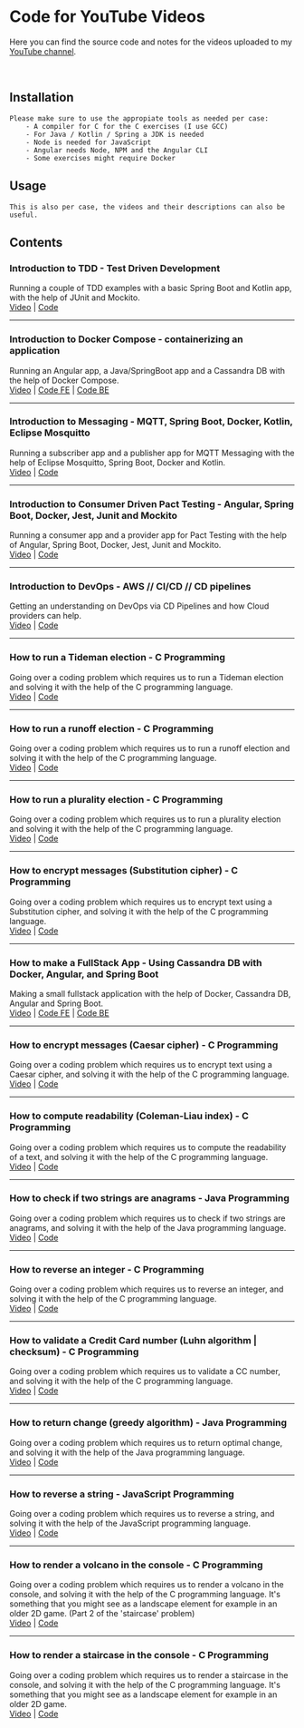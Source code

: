 # Code for YouTube Videos

Here you can find the source code and notes for the videos uploaded to my [YouTube channel](https://www.youtube.com/c/BogdanBudaca).

<br>

## Installation

```
Please make sure to use the appropiate tools as needed per case:
    - A compiler for C for the C exercises (I use GCC)
    - For Java / Kotlin / Spring a JDK is needed
    - Node is needed for JavaScript 
    - Angular needs Node, NPM and the Angular CLI
    - Some exercises might require Docker
```

## Usage

```
This is also per case, the videos and their descriptions can also be useful.
```


## Contents

### <b>Introduction to TDD - Test Driven Development</b>
Running a couple of TDD examples with a basic Spring Boot and Kotlin app, with the help of JUnit and Mockito. <br>
[Video](https://youtu.be/MWrThaOWrPQ) | [Code](https://github.com/BudacaB/yt/tree/master/tdd)

---

### <b>Introduction to Docker Compose - containerizing an application</b>
Running an Angular app, a Java/SpringBoot app and a Cassandra DB with the help of Docker Compose. <br>
[Video](https://youtu.be/vYg6TYxSSgs) | [Code FE](https://github.com/BudacaB/yt/tree/master/fullstack-fe) | [Code BE](https://github.com/BudacaB/yt/tree/master/fullstack-be)

---

### <b>Introduction to Messaging - MQTT, Spring Boot, Docker, Kotlin, Eclipse Mosquitto</b>
Running a subscriber app and a publisher app for MQTT Messaging with the help of Eclipse Mosquitto, Spring Boot, Docker and Kotlin. <br>
[Video](https://youtu.be/Swdfi-jOdM4) | [Code](https://github.com/BudacaB/yt/tree/master/mqtt)

---

### <b>Introduction to Consumer Driven Pact Testing - Angular, Spring Boot, Docker, Jest, Junit and Mockito</b>
Running a consumer app and a provider app for Pact Testing with the help of Angular, Spring Boot, Docker, Jest, Junit and Mockito. <br>
[Video](https://youtu.be/OZz7UyHnyKg) | [Code](https://github.com/BudacaB/yt/tree/master/pact)

---

### <b>Introduction to DevOps - AWS // CI/CD // CD pipelines</b>
Getting an understanding on DevOps via CD Pipelines and how Cloud providers can help. <br>
[Video](https://youtu.be/1ikyaz8Vx1E) | [Code](https://github.com/BudacaB/yt/tree/master/devops)

---

### <b>How to run a Tideman election - C Programming</b>
Going over a coding problem which requires us to run a Tideman election and solving it with the help of the C programming language. <br>
[Video](https://youtu.be/YhsAA0n4UzQ) | [Code](https://github.com/BudacaB/yt/tree/master/tideman)

---

### <b>How to run a runoff election - C Programming</b>
Going over a coding problem which requires us to run a runoff election and solving it with the help of the C programming language. <br>
[Video](https://youtu.be/cLDdb_VZh_I) | [Code](https://github.com/BudacaB/yt/tree/master/runoff)

---

### <b>How to run a plurality election - C Programming</b>
Going over a coding problem which requires us to run a plurality election and solving it with the help of the C programming language. <br>
[Video](https://youtu.be/r2KPetAvfUc) | [Code](https://github.com/BudacaB/yt/tree/master/plurality)

---

### <b>How to encrypt messages (Substitution cipher) - C Programming</b>
Going over a coding problem which requires us to encrypt text using a Substitution cipher, and solving it with the help of the C programming language. <br>
[Video](https://youtu.be/FFhpvirLKSA) | [Code](https://github.com/BudacaB/yt/tree/master/substitution)

---

### <b>How to make a FullStack App - Using Cassandra DB with Docker, Angular, and Spring Boot</b>
Making a small fullstack application with the help of Docker, Cassandra DB, Angular and Spring Boot. <br>
[Video](https://youtu.be/i-2N1nOPR5A) | [Code FE](https://github.com/BudacaB/yt/tree/master/fullstack-fe) | [Code BE](https://github.com/BudacaB/yt/tree/master/fullstack-be)

---

### <b>How to encrypt messages (Caesar cipher) - C Programming</b>
Going over a coding problem which requires us to encrypt text using a Caesar cipher, and solving it with the help of the C programming language. <br>
[Video](https://youtu.be/jEK3J_Ezb_E) | [Code](https://github.com/BudacaB/yt/tree/master/caesar)

---

### <b>How to compute readability (Coleman-Liau index) - C Programming</b>
Going over a coding problem which requires us to compute the readability of a text, and solving it with the help of the C programming language. <br>
[Video](https://youtu.be/OZKHAy_06qM) | [Code](https://github.com/BudacaB/yt/tree/master/readability)

---

### <b>How to check if two strings are anagrams - Java Programming</b>
Going over a coding problem which requires us to check if two strings are anagrams, and solving it with the help of the Java programming language. <br>
[Video](https://youtu.be/jziGJtx0Two) | [Code](https://github.com/BudacaB/yt/tree/master/anagram)

---

### <b>How to reverse an integer - C Programming</b>
Going over a coding problem which requires us to reverse an integer, and solving it with the help of the C programming language. <br>
[Video](https://youtu.be/mQcN-sY6N2M) | [Code](https://github.com/BudacaB/yt/tree/master/reverseInt)

---

### <b>How to validate a Credit Card number (Luhn algorithm | checksum) - C Programming</b>
Going over a coding problem which requires us to validate a CC number, and solving it with the help of the C programming language. <br>
[Video](https://youtu.be/p_mO_jpihiw) | [Code](https://github.com/BudacaB/yt/tree/master/credit)

---

### <b>How to return change (greedy algorithm) - Java Programming</b>
Going over a coding problem which requires us to return optimal change, and solving it with the help of the Java programming language. <br>
[Video](https://youtu.be/l6noeFnnLec) | [Code](https://github.com/BudacaB/yt/tree/master/change)

---

### <b>How to reverse a string - JavaScript Programming</b>
Going over a coding problem which requires us to reverse a string, and solving it with the help of the JavaScript programming language. <br>
[Video](https://youtu.be/_SBiPgLDTPQ) | [Code](https://github.com/BudacaB/yt/tree/master/reverseString)

---

### <b>How to render a volcano in the console - C Programming</b>
Going over a coding problem which requires us to render a volcano in the console, and solving it with the help of the C programming language.
It's something that you might see as a landscape element for example in an older 2D game.
(Part 2 of the 'staircase' problem) <br>
[Video](https://youtu.be/kkP-dcWgMuQ) | [Code](https://github.com/BudacaB/yt/tree/master/volcano)

---

### <b>How to render a staircase in the console - C Programming</b>
Going over a coding problem which requires us to render a staircase in the console, and solving it with the help of the C programming language.
It's something that you might see as a landscape element for example in an older 2D game. <br>
[Video](https://youtu.be/Yg7_wJ6_AMs) | [Code](https://github.com/BudacaB/yt/tree/master/staircase)